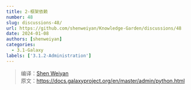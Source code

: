 ```yaml
---
title: 2-框架依赖
number: 48
slug: discussions-48/
url: https://github.com/shenweiyan/Knowledge-Garden/discussions/48
date: 2024-01-08
authors: [shenweiyan]
categories: 
  - 3.1-Galaxy
labels: ['3.1.2-Administration']
---
```


> 编译：[Shen Weiyan](https://www.weiyan.cc)      
> 原文：<https://docs.galaxyproject.org/en/master/admin/python.html>      

<script src="https://giscus.app/client.js"
	data-repo="shenweiyan/Knowledge-Garden"
	data-repo-id="R_kgDOKgxWlg"
	data-mapping="number"
	data-term="48"
	data-reactions-enabled="1"
	data-emit-metadata="0"
	data-input-position="bottom"
	data-theme="light"
	data-lang="zh-CN"
	crossorigin="anonymous"
	async>
</script>
